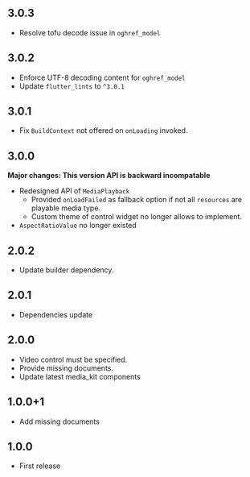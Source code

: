 ## 3.0.3

* Resolve tofu decode issue in `oghref_model`

## 3.0.2

* Enforce UTF-8 decoding content for `oghref_model`
* Update `flutter_lints` to `^3.0.1`

## 3.0.1

* Fix `BuildContext` not offered on `onLoading` invoked.

## 3.0.0

**Major changes: This version API is backward incompatable**

* Redesigned API of `MediaPlayback`
  * Provided `onLoadFailed` as fallback option if not all `resources` are playable media type.
  * Custom theme of control widget no longer allows to implement.
* `AspectRatioValue` no longer existed

## 2.0.2

* Update builder dependency.

## 2.0.1

* Dependencies update

## 2.0.0

* Video control must be specified.
* Provide missing documents.
* Update latest media_kit components

## 1.0.0+1

* Add missing documents

## 1.0.0

* First release
